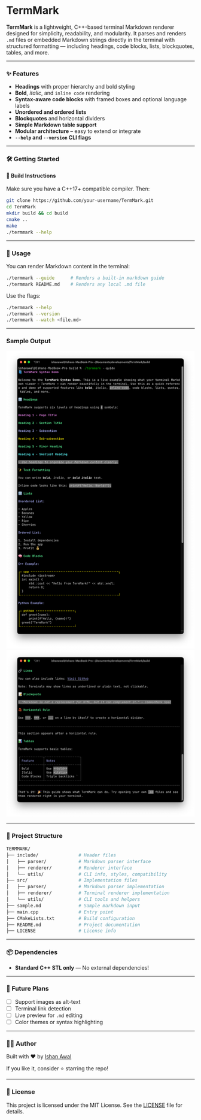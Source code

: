 # TermMark

**TermMark** is a lightweight, C++-based terminal Markdown renderer designed for simplicity, readability, and modularity. It parses and renders `.md` files or embedded Markdown strings directly in the terminal with structured formatting — including headings, code blocks, lists, blockquotes, tables, and more.

---

### ✨ Features

- **Headings** with proper hierarchy and bold styling
- **Bold**, _italic_, and `inline code` rendering
- **Syntax-aware code blocks** with framed boxes and optional language labels
- **Unordered and ordered lists**
- **Blockquotes** and horizontal dividers
- **Simple Markdown table support**
- **Modular architecture** – easy to extend or integrate
- **`--help` and `--version` CLI flags**

---

### 🛠️ Getting Started

#### 🔧 Build Instructions

Make sure you have a C++17+ compatible compiler. Then:

```bash
git clone https://github.com/your-username/TermMark.git
cd TermMark
mkdir build && cd build
cmake ..
make
./termmark --help
```

---

### 🧪 Usage

You can render Markdown content in the terminal:

```bash
./termmark --guide      # Renders a built-in markdown guide
./termmark README.md    # Renders any local .md file
```

Use the flags:

```bash
./termmark --help
./termmark --version
./termmark --watch <file.md>
```

---

### Sample Output

![Sample Markdown Render Output 1](images/Demo1.png)
![Sample Markdown Render Output 2](images/Demo2.png)

---

### 📁 Project Structure

```bash
TERMMARK/
├── include/               # Header files
│   ├── parser/            # Markdown parser interface
│   ├── renderer/          # Renderer interface
│   └── utils/             # CLI info, styles, compatibility
├── src/                   # Implementation files
│   ├── parser/            # Markdown parser implementation
│   ├── renderer/          # Terminal renderer implementation
│   └── utils/             # CLI tools and helpers
├── sample.md              # Sample markdown input
├── main.cpp               # Entry point
├── CMakeLists.txt         # Build configuration
├── README.md              # Project documentation
├── LICENSE                # License info
```

---

### 📦 Dependencies

- **Standard C++ STL only** — No external dependencies!

---

### 📌 Future Plans

- [ ] Support images as alt-text
- [ ] Terminal link detection
- [ ] Live preview for `.md` editing
- [ ] Color themes or syntax highlighting

---

### 👨‍💻 Author

Built with ❤️ by [Ishan Awal](https://github.com/Codewire-github)

If you like it, consider ⭐️ starring the repo!

---

### 🧾 License

This project is licensed under the MIT License.
See the [LICENSE](./LICENSE) file for details.
